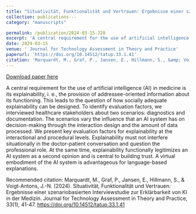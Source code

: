 ```yaml
---
title: "Situativität, Funktionalität und Vertrauen: Ergebnisse einer szenariobasierten Interviewstudie zur Erklärbarkeit von KI in der Medizin"
collection: publications---
category: "manuscripts"

permalink: /publication/2024-03-15-J28
excerpt: 'A central requirement for the use of artificial intelligence (AI) in medicine is its explainability, i. e., the provision of addressee-oriented information about its functioning. This leads to the question of how socially adequate explainability can be designed. To identify evaluation factors, we interviewed healthcare stakeholders about two scenarios: diagnostics and documentation. The scenarios vary the influence that an AI system has on decision-making through the interaction design and the amount of data processed. We present key evaluation factors for explainability at the interactional and procedural levels. Explainability must not interfere situationally in the doctor-patient conversation and question the professional role. At the same time, explainability functionally legitimizes an AI system as a second opinion and is central to building trust. A virtual embodiment of the AI system is advantageous for language-based explanations.'
date: 2024-03-15
venue: ' Journal for Technology Assessment in Theory and Practice'
paperurl: 'https://doi.org/10.14512/tatup.33.1.41'
citation: 'Marquardt, M., Graf, P., Jansen, E., Hillmann, S., &amp; Voigt-Antons, J.-N. (2024). Situativität, Funktionalität und Vertrauen: Ergebnisse einer szenariobasierten Interviewstudie zur Erklärbarkeit von KI in der Medizin.  Journal for Technology Assessment in Theory and Practice, 33(1), 41-47. https://doi.org/10.14512/tatup.33.1.41'
---
```


<a href='https://doi.org/10.14512/tatup.33.1.41'>Download paper here</a>

A central requirement for the use of artificial intelligence (AI) in medicine is its explainability, i. e., the provision of addressee-oriented information about its functioning. This leads to the question of how socially adequate explainability can be designed. To identify evaluation factors, we interviewed healthcare stakeholders about two scenarios: diagnostics and documentation. The scenarios vary the influence that an AI system has on decision-making through the interaction design and the amount of data processed. We present key evaluation factors for explainability at the interactional and procedural levels. Explainability must not interfere situationally in the doctor-patient conversation and question the professional role. At the same time, explainability functionally legitimizes an AI system as a second opinion and is central to building trust. A virtual embodiment of the AI system is advantageous for language-based explanations.

Recommended citation: Marquardt, M., Graf, P., Jansen, E., Hillmann, S., & Voigt-Antons, J.-N. (2024). Situativität, Funktionalität und Vertrauen: Ergebnisse einer szenariobasierten Interviewstudie zur Erklärbarkeit von KI in der Medizin.  Journal for Technology Assessment in Theory and Practice, 33(1), 41-47. https://doi.org/10.14512/tatup.33.1.41